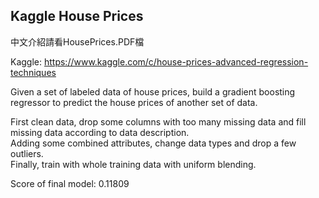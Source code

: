 ## Kaggle House Prices
中文介紹請看HousePrices.PDF檔

Kaggle: https://www.kaggle.com/c/house-prices-advanced-regression-techniques   

Given a set of labeled data of house prices, build a gradient boosting regressor to predict the house prices of another set of data.   

First clean data, drop some columns with too many missing data and fill missing data according to data description.   
Adding some combined attributes, change data types and drop a few outliers.   
Finally, train with whole training data with uniform blending.  

Score of final model: 0.11809
